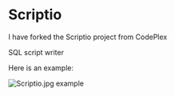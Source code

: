 # Scriptio

I have forked the Scriptio project from CodePlex

SQL script writer 

Here is an example:


![Scriptio.jpg example](
https://github.com/fredatgithub/Scriptio/blob/master/Scriptio.jpg)
